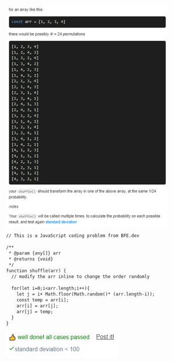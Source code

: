 ![8_can_you_shuffle_an_array__question](./images/8_can_you_shuffle_an_array__question.png)

```JS
// This is a JavaScript coding problem from BFE.dev
  
/**
 * @param {any[]} arr
 * @returns {void}
 */
function shuffle(arr) {
  // modify the arr inline to change the order randomly
  
  for(let i=0;i<arr.length;i++){
    let j = i+ Math.floor(Math.random()* (arr.length-i));
    const temp = arr[i];
    arr[i] = arr[j];
    arr[j] = temp;
  }
}
```

![8_can_you_shuffle_an_array__testcase](./images/8_can_you_shuffle_an_array__testcase.png)
